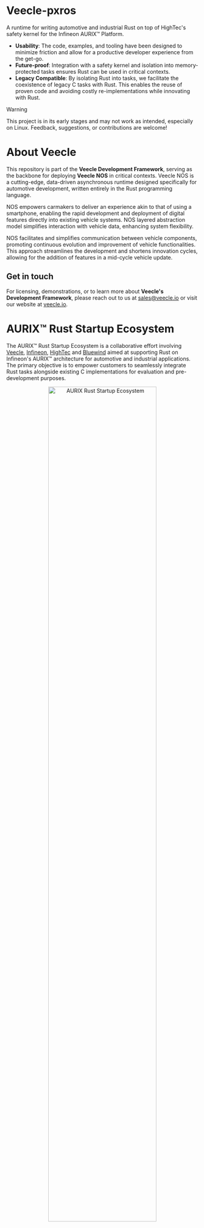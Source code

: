 # Veecle-pxros

A runtime for writing automotive and industrial Rust on top of HighTec's safety kernel for the Infineon AURIX™ Platform.

* **Usability**: The code, examples, and tooling have been designed to minimize friction and allow for a productive developer experience from the get-go.
* **Future-proof**: Integration with a safety kernel and isolation into memory-protected tasks ensures Rust can be used in critical contexts.
* **Legacy Compatible**: By isolating Rust into tasks, we facilitate the coexistence of legacy C tasks with Rust. This enables the reuse of proven code and avoiding costly re-implementations while innovating with Rust.

> [!WARNING]
> This project is in its early stages and may not work as intended, especially on Linux. Feedback, suggestions, or contributions are welcome!

# About Veecle

This repository is part of the **Veecle Development Framework**, serving as the backbone for deploying **Veecle NOS** in critical contexts. Veecle NOS is a cutting-edge, data-driven asynchronous runtime designed specifically for automotive development, written entirely in the Rust programming language.

NOS empowers carmakers to deliver an experience akin to that of using a smartphone, enabling the rapid development and deployment of digital features directly into existing vehicle systems. NOS layered abstraction model simplifies interaction with vehicle data, enhancing system flexibility.

NOS facilitates and simplifies communication between vehicle components, promoting continuous evolution and improvement of vehicle functionalities. This approach streamlines the development and shortens innovation cycles, allowing for the addition of features in a mid-cycle vehicle update.

## Get in touch

For licensing, demonstrations, or to learn more about **Veecle's Development Framework**, please reach out to us at [sales@veecle.io](mailto:sales@veecle.io) or visit our website at [veecle.io](https://www.veecle.io).

# AURIX™ Rust Startup Ecosystem

The AURIX™ Rust Startup Ecosystem is a collaborative effort involving [Veecle](https://www.veecle.io), [Infineon](https://www.infineon.com), [HighTec](https://hightec-rt.com) and [Bluewind](https://www.bluewind.it) aimed at supporting Rust on Infineon's AURIX™ architecture for automotive and industrial applications. The primary objective is to empower customers to seamlessly integrate Rust tasks alongside existing C implementations for evaluation and pre-development purposes.

<p align="center">
  <img src="./.github/ecosystem.png" alt="AURIX Rust Startup Ecosystem" width="75%"/>
</p>

The AURIX™ Rust Startup Ecosystem consists of:
* A [Peripheral Access Crate](https://github.com/Infineon/tc375-pac) (PAC) from Infineon.
* [Low-level drivers](https://github.com/bluewind-embedded-systems/bw-r-drivers-tc37x) from Bluewind, fully written in Rust.
* A precompiled version of [PXROS-HR](https://hightec-rt.com/en/products/real-time-os), an ASIL-D RTOS written in C, developed by HighTec.
* Rust [PXROS-HR bindings](https://github.com/hightec-rt/pxros) developed jointly by Veecle and HighTec.
* A Rust runtime from Veecle, named [veecle-pxros](https://github.com/veecle/veecle-pxros), which seamlessly integrates with PXROS-HR, providing a native Rust experience. This runtime also supports asynchronous execution where feasible.
* A curated set of examples by Veecle and Bluewind, covering bare metal driver examples, driver instances employing PXROS-HR, and connectivity application demonstrations.

For compiling Rust for AURIX™, HighTec offers a combined package of their Rust and C/C++ compiler, accessible [here](https://hightec-rt.com/en/products/development-platform).

Finally, to facilitate flashing and debugging on AURIX Veecle is maintaining the [tricore-probe](https://github.com/veecle/tricore-probe).

For additional information visit:
* https://www.veecle.io/aurix
* https://www.bluewind.it/rust
* https://hightec-rt.com/rust

# Getting started

> [!NOTE]  
> The included BSP only supports the [TC375 Lite Kit](https://www.infineon.com/cms/en/product/evaluation-boards/kit_a2g_tc375_lite/). Please open an issue or contact us if you require support for a different board.

The Rust code is structured to work with the [defmt](https://github.com/knurling-rs/defmt) framework and [tricore-probe](https://github.com/veecle/tricore-probe).

The compilation process works by first compiling a Rust library, defining one or more PXROS tasks, via **Cargo**. For Rust library examples, please see the **/examples** folder.

Next, **CMake** is used to compile the PXROS kernel and C tasks defined in the **app-tc37x** folder and to link everything together with the Rust library. The output is a `.elf` file that can be flashed to a board via Debugger or MEMTOOL.

## Installation

1. Install [rustup](https://rustup.rs) and this [toolchain](./rust-toolchain.toml): this is needed by Rust Analyzer to compile and test tricore-agnostic code and by HighTec's installer to configure the default toolchain.

2. Install HighTec's [Rust](https://hightec-rt.com/en/rust-evaluation) compiler toolchains. Register and follow their installation instruction.

3. If on Windows, install Infineon's [DAS and MEMTOOL](https://www.infineon.com/cms/en/tools/aurix-tools/free-tools/infineon): these tools are required to utilize [tricore-probe](https://github.com/veecle/tricore-probe). If you are using Linux, please follow the guidelines provided in the repository.

4. Install **tricore-probe** via `cargo +nightly install --git https://github.com/veecle/tricore-probe tricore-probe`. Make sure the listed requirements are installed.

For additional installation instructions or troubleshooting please also visit [Bluewind's repository](https://github.com/bluewind-embedded-systems/bw-r-drivers-tc37x).

## Building and running

This repository provides a utility tool (`xtask`) to facilitate compilation and execution on a connected board or on the TSIM emulator.

#### Compile and run on the hardware board:

```bash
cargo xtask run --binary example-ipc --target tc162
```

#### Compile and run on the `tsim` emulator:

```bash
cargo xtask emulate --binary example-ipc --target tc162
```

#### Build the application without running it:

```bash
cargo xtask build --binary example-ipc --target tc162
```

`xtask` requires `tricore-probe` only when running the binary. If `tricore-probe` is not available in your system, you can still use `xtask` to build or emulate the project. Other tools (like Infineon's MEMTOOL) can then be used to flash and debug the output `.elf`.

`xtask` requires **CMake**, **Make**, and **Tricore-probe** (if used) to be available in the PATH environment variable.

#### Logging

Event 31 (with bit 1 << 31 set) is reserved by the defmt logging system and is not available for use by tasks. **Logging is only supported in tasks, not in interrupt handlers.**

#### TSIM

TSIM only simulates a single core. The examples were developed for multicore hardware and as such may not function as expected when run on the simulator. Similarly, logging might behave differently than on actual hardware.

#### Examples

Rust examples can be found in [examples](./examples). Examples are meant to run on the real hardware board: running them in **TSIM** will lead to unexpected and unintended behavior.

Additional low-level driver examples provided by Bluewind can be found here: https://github.com/bluewind-embedded-systems/bw-r-drivers-tc37x-examples.

## Limitations

The repository goal is to provide a library that users can simply include in their `Cargo.toml` and use to develop either C or Rust tasks without having to clone or download the whole repository.

However, due to linker/setup limitations, this is currently not possible. Users **must** develop both Rust and C tasks on top of this repository. Rust tasks can reside in any crate as shown by the examples, while C tasks must be developed according to PXROS-HR guidelines. An example can be seen [app-tc37x/pxros/tasks/InitTask].

**This limitation will be lifted in future releases.**

# Feature Requests and Bug Reports

We encourage users to submit feature requests and bug reports. Before submitting, please check if a similar request or report already exists in the issues section.

#### Feature Requests

If you have a feature request, follow these steps:

1. Go to the [Issues](https://github.com/your-username/repository/issues) section of the repository.
2. Click on the "New Issue" button.
3. Provide a clear and descriptive title for your feature request. Please start your title with "Feature: ...".
4. Clearly describe the feature you're proposing, your use-case and how the feature would improve/solve your use-case.

#### Bug Reports

If you've encountered a bug, follow these steps:

1. Go to the [Issues](https://github.com/your-username/repository/issues) section of the repository.
2. Click on the "New Issue" button.
3. Provide a clear and descriptive title for your bug report. Please start your title with "Bug: ...".
4. Clearly describe the issue, including steps to reproduce it.
5. Include information about your environment (e.g., operating system, browser, version), if necessary.

Thank you for helping us improve!

# Contributing

We welcome contributions to help improve and grow the project. Please take a moment to review this document to ensure a smooth and collaborative process.

Contributions happens via **pull requests**. To contribute:

- Fork the repository.
- Make your changes and commit them with a clear and concise commit message.
- Before submitting a pull request, make sure your code adheres to our coding standards and guidelines.
    - You can run `cargo xtask check` to run the CI checks locally. Any warnings or errors will cause the CI to fail.

#### Pull Request Process

- Ensure that your pull request addresses a specific issue or proposes a meaningful enhancement.
- Keep your pull request focused; avoid unrelated changes.
- Make sure your changes are well-tested and highlight any breaking changes in the pull request description.
- Provide a clear and detailed description of your pull request.

#### Testing

- Before submitting a pull request, make sure to test your changes thoroughly.
- Include relevant tests that cover your code changes.
- Ensure that all existing tests pass successfully.

## License

Licensed under Apache License, Version 2.0, with the exception of [app-tc37x](./app-tc37x/).
Unless you explicitly state otherwise, any contribution intentionally submitted for inclusion in this project by you, as defined in the Apache License, Version 2.0, shall be licensed under Apache License, Version 2.0, without any additional terms or conditions.

The folder [app-tc37x](./app-tc37x/) is provided by [HighTec EDV-Systeme GmbH](https://hightec-rt.com) and licensed under [BSL-1.0](./app-tc37x/LICENSE-BSL).
